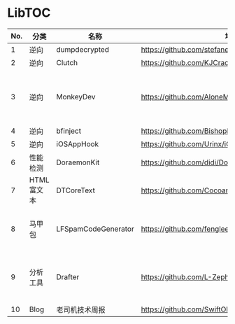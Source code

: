 # LibTOC

| No. | 分类 | 名称 | 地址 | 备注 |
| --- | --- | --- | --- | --- |
| 1 | 逆向 | dumpdecrypted | https://github.com/stefanesser/dumpdecrypted |  |
| 2 | 逆向 | Clutch | https://github.com/KJCracks/Clutch |  |
| 3 | 逆向 | MonkeyDev | https://github.com/AloneMonkey/MonkeyDev | 三方注入动态库方法 |
| 4 | 逆向 | bfinject | https://github.com/BishopFox/bfinject |  |
| 5 | 逆向 | iOSAppHook | https://github.com/Urinx/iOSAppHook |  |
| 6 | 性能检测 | DoraemonKit | https://github.com/didi/DoraemonKit |  | 
| 7 | HTML富文本 | DTCoreText | https://github.com/Cocoanetics/DTCoreText |  | 
| 8 | 马甲包 | LFSpamCodeGenerator | https://github.com/fenglee594/LFSpamCodeGenerator | 垃圾代码生成器 |
| 9 | 分析工具 | Drafter | https://github.com/L-Zephyr/Drafter | OC自动解析生成UML |
| 10 | Blog | 老司机技术周报 | https://github.com/SwiftOldDriver |  |
